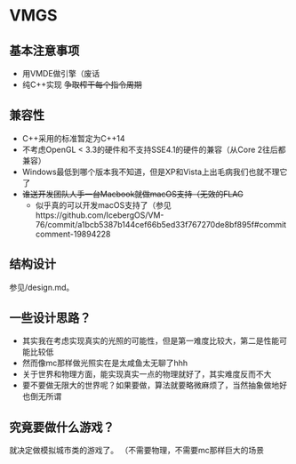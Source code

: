VMGS
====

## 基本注意事项
- 用VMDE做引擎（废话
- 纯C++实现 ~~争取榨干每个指令周期~~

## 兼容性
- C++采用的标准暂定为C++14
- 不考虑OpenGL < 3.3的硬件和不支持SSE4.1的硬件的兼容（从Core 2往后都兼容）
- Windows最低到哪个版本我不知道，但是XP和Vista上出毛病我们也就不理它了
- ~~谁送开发团队人手一台Macbook就做macOS支持（无效的FLAG~~
	- 似乎真的可以开发macOS支持了（参见https://github.com/IcebergOS/VM-76/commit/a1bcb5387b144cef66b5ed33f767270de8bf895f#commitcomment-19894228

## 结构设计
参见/design.md。

## 一些设计思路？
- 其实我在考虑实现真实的光照的可能性，但是第一难度比较大，第二是性能可能比较低
- 然而像mc那样做光照实在是太咸鱼太无聊了hhh
- 关于世界和物理方面，能实现真实一点的物理就好了，其实难度反而不大
- 要不要做无限大的世界呢？如果要做，算法就要略微麻烦了，当然抽象做地好也倒无所谓

## 究竟要做什么游戏？
就决定做模拟城市类的游戏了。
（不需要物理，不需要mc那样巨大的场景
